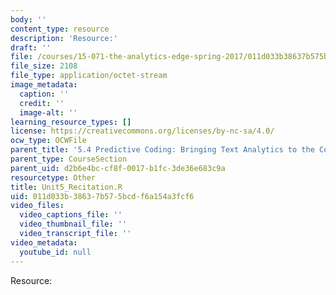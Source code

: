 ```yaml
---
body: ''
content_type: resource
description: 'Resource:'
draft: ''
file: /courses/15-071-the-analytics-edge-spring-2017/011d033b38637b575bcdf6a154a3fcf6_Unit5_Recitation.R
file_size: 2108
file_type: application/octet-stream
image_metadata:
  caption: ''
  credit: ''
  image-alt: ''
learning_resource_types: []
license: https://creativecommons.org/licenses/by-nc-sa/4.0/
ocw_type: OCWFile
parent_title: '5.4 Predictive Coding: Bringing Text Analytics to the Courtroom  (Recitation)'
parent_type: CourseSection
parent_uid: d2b6e4bc-cf8f-0017-b1fc-3de36e683c9a
resourcetype: Other
title: Unit5_Recitation.R
uid: 011d033b-3863-7b57-5bcd-f6a154a3fcf6
video_files:
  video_captions_file: ''
  video_thumbnail_file: ''
  video_transcript_file: ''
video_metadata:
  youtube_id: null
---
```

Resource: